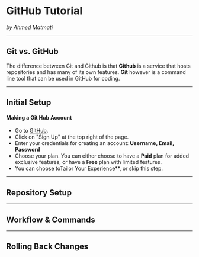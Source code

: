  # GitHub Tutorial

*by Ahmed Matmati*

---
## Git vs. GitHub
The difference between Git and Github is that **Github** is a service that hosts repositories and has many of its own features. **Git** however is a command line tool that can be used in GitHub for coding.



---
## Initial Setup
#### Making a Git Hub Account
* Go to [GitHub](github.com).
* Click on "Sign Up" at the top right of the page.
* Enter your credentials for creating an account: **Username, Email, Password**
* Choose your plan. You can either choose to have a **Paid** plan for added exclusive features, or have a **Free** plan with limited features.
* You can choose toTailor Your Experience**, or skip this step.


---
## Repository Setup



---
## Workflow & Commands



---
## Rolling Back Changes